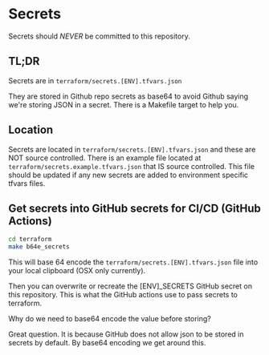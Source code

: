# Secrets

Secrets should *NEVER* be committed to this repository.

## TL;DR

Secrets are in `terraform/secrets.[ENV].tfvars.json`

They are stored in Github repo secrets as base64 to avoid Github saying we're storing JSON in a secret.  There is a Makefile target to help you.

## Location

Secrets are located in `terraform/secrets.[ENV].tfvars.json` and these are NOT source controlled.  There is an example file located at `terraform/secrets.example.tfvars.json` that IS source controlled.  This file should be updated if any new secrets are added to environment specific tfvars files.

## Get secrets into GitHub secrets for CI/CD (GitHub Actions)

```bash
cd terraform
make b64e_secrets
```

This will base 64 encode the `terraform/secrets.[ENV].tfvars.json` file into your local clipboard (OSX only currently).

Then you can overwrite or recreate the [ENV]_SECRETS GitHub secret on this repository.  This is what the GitHub actions use to pass secrets to terraform.

Why do we need to base64 encode the value before storing?

Great question.  It is because GitHub does not allow json to be stored in secrets by default.  By base64 encoding we get around this.
